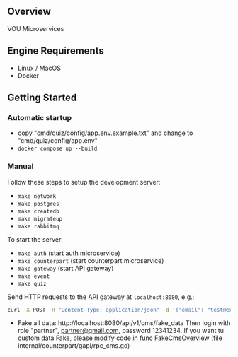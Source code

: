 ## Overview

VOU Microservices

## Engine Requirements

- Linux / MacOS
- Docker


## Getting Started

### Automatic startup
- copy "cmd/quiz/config/app.env.example.txt" and change to "cmd/quiz/config/app.env"
- `docker compose up --build`

### Manual

Follow these steps to setup the development server:

- `make network`
- `make postgres`
- `make createdb`
- `make migrateup`
- `make rabbitmq`

To start the server:

- `make auth` (start auth microservice)
- `make counterpart` (start counterpart microservice)
- `make gateway` (start API gateway)
- `make event`
- `make quiz`

Send HTTP requests to the API gateway at `localhost:8080`, e.g.:

```bash
curl -X POST -H "Content-Type: application/json" -d '{"email": "test@example.com", "password": "password"}' http://localhost:8080/api/v1/login_user
```

- Fake all data: http://localhost:8080/api/v1/cms/fake_data
Then login with role "partner", partner@gmail.com, password 12341234.
If you want tu custom data Fake, please modify code in func FakeCmsOverview (file internal/counterpart/gapi/rpc_cms.go)